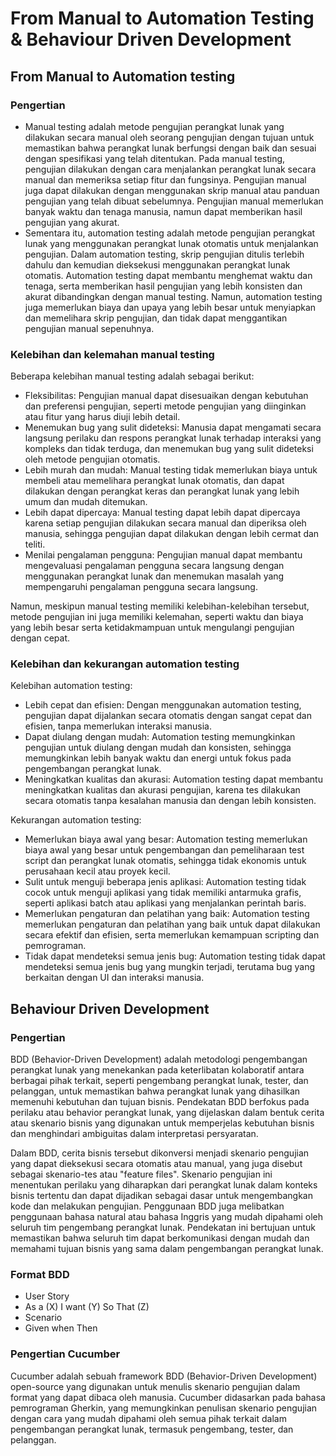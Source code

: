 # From Manual to Automation Testing & Behaviour Driven Development

## From Manual to Automation testing
### Pengertian
- Manual testing adalah metode pengujian perangkat lunak yang dilakukan secara manual oleh seorang pengujian dengan tujuan untuk memastikan bahwa perangkat lunak berfungsi dengan baik dan sesuai dengan spesifikasi yang telah ditentukan. Pada manual testing, pengujian dilakukan dengan cara menjalankan perangkat lunak secara manual dan memeriksa setiap fitur dan fungsinya. Pengujian manual juga dapat dilakukan dengan menggunakan skrip manual atau panduan pengujian yang telah dibuat sebelumnya. Pengujian manual memerlukan banyak waktu dan tenaga manusia, namun dapat memberikan hasil pengujian yang akurat.
- Sementara itu, automation testing adalah metode pengujian perangkat lunak yang menggunakan perangkat lunak otomatis untuk menjalankan pengujian. Dalam automation testing, skrip pengujian ditulis terlebih dahulu dan kemudian dieksekusi menggunakan perangkat lunak otomatis. Automation testing dapat membantu menghemat waktu dan tenaga, serta memberikan hasil pengujian yang lebih konsisten dan akurat dibandingkan dengan manual testing. Namun, automation testing juga memerlukan biaya dan upaya yang lebih besar untuk menyiapkan dan memelihara skrip pengujian, dan tidak dapat menggantikan pengujian manual sepenuhnya.

### Kelebihan dan kelemahan manual testing
Beberapa kelebihan manual testing adalah sebagai berikut:

- Fleksibilitas: Pengujian manual dapat disesuaikan dengan kebutuhan dan preferensi pengujian, seperti metode pengujian yang diinginkan atau fitur yang harus diuji lebih detail.
- Menemukan bug yang sulit dideteksi: Manusia dapat mengamati secara langsung perilaku dan respons perangkat lunak terhadap interaksi yang kompleks dan tidak terduga, dan menemukan bug yang sulit dideteksi oleh metode pengujian otomatis.
- Lebih murah dan mudah: Manual testing tidak memerlukan biaya untuk membeli atau memelihara perangkat lunak otomatis, dan dapat dilakukan dengan perangkat keras dan perangkat lunak yang lebih umum dan mudah ditemukan.
- Lebih dapat dipercaya: Manual testing dapat lebih dapat dipercaya karena setiap pengujian dilakukan secara manual dan diperiksa oleh manusia, sehingga pengujian dapat dilakukan dengan lebih cermat dan teliti.
- Menilai pengalaman pengguna: Pengujian manual dapat membantu mengevaluasi pengalaman pengguna secara langsung dengan menggunakan perangkat lunak dan menemukan masalah yang mempengaruhi pengalaman pengguna secara langsung.

Namun, meskipun manual testing memiliki kelebihan-kelebihan tersebut, metode pengujian ini juga memiliki kelemahan, seperti waktu dan biaya yang lebih besar serta ketidakmampuan untuk mengulangi pengujian dengan cepat.

### Kelebihan dan kekurangan automation testing
Kelebihan automation testing:

- Lebih cepat dan efisien: Dengan menggunakan automation testing, pengujian dapat dijalankan secara otomatis dengan sangat cepat dan efisien, tanpa memerlukan interaksi manusia.
- Dapat diulang dengan mudah: Automation testing memungkinkan pengujian untuk diulang dengan mudah dan konsisten, sehingga memungkinkan lebih banyak waktu dan energi untuk fokus pada pengembangan perangkat lunak.
- Meningkatkan kualitas dan akurasi: Automation testing dapat membantu meningkatkan kualitas dan akurasi pengujian, karena tes dilakukan secara otomatis tanpa kesalahan manusia dan dengan lebih konsisten.

Kekurangan automation testing:

- Memerlukan biaya awal yang besar: Automation testing memerlukan biaya awal yang besar untuk pengembangan dan pemeliharaan test script dan perangkat lunak otomatis, sehingga tidak ekonomis untuk perusahaan kecil atau proyek kecil.
- Sulit untuk menguji beberapa jenis aplikasi: Automation testing tidak cocok untuk menguji aplikasi yang tidak memiliki antarmuka grafis, seperti aplikasi batch atau aplikasi yang menjalankan perintah baris.
- Memerlukan pengaturan dan pelatihan yang baik: Automation testing memerlukan pengaturan dan pelatihan yang baik untuk dapat dilakukan secara efektif dan efisien, serta memerlukan kemampuan scripting dan pemrograman.
- Tidak dapat mendeteksi semua jenis bug: Automation testing tidak dapat mendeteksi semua jenis bug yang mungkin terjadi, terutama bug yang berkaitan dengan UI dan interaksi manusia.

## Behaviour Driven Development
### Pengertian
BDD (Behavior-Driven Development) adalah metodologi pengembangan perangkat lunak yang menekankan pada keterlibatan kolaboratif antara berbagai pihak terkait, seperti pengembang perangkat lunak, tester, dan pelanggan, untuk memastikan bahwa perangkat lunak yang dihasilkan memenuhi kebutuhan dan tujuan bisnis.
Pendekatan BDD berfokus pada perilaku atau behavior perangkat lunak, yang dijelaskan dalam bentuk cerita atau skenario bisnis yang digunakan untuk memperjelas kebutuhan bisnis dan menghindari ambiguitas dalam interpretasi persyaratan.

Dalam BDD, cerita bisnis tersebut dikonversi menjadi skenario pengujian yang dapat dieksekusi secara otomatis atau manual, yang juga disebut sebagai skenario-tes atau "feature files". Skenario pengujian ini menentukan perilaku yang diharapkan dari perangkat lunak dalam konteks bisnis tertentu dan dapat dijadikan sebagai dasar untuk mengembangkan kode dan melakukan pengujian.
Penggunaan BDD juga melibatkan penggunaan bahasa natural atau bahasa Inggris yang mudah dipahami oleh seluruh tim pengembang perangkat lunak. Pendekatan ini bertujuan untuk memastikan bahwa seluruh tim dapat berkomunikasi dengan mudah dan memahami tujuan bisnis yang sama dalam pengembangan perangkat lunak.

### Format BDD
- User Story
- As a (X)
  I want (Y)
  So That (Z)
- Scenario
- Given
  when
  Then

### Pengertian Cucumber
Cucumber adalah sebuah framework BDD (Behavior-Driven Development) open-source yang digunakan untuk menulis skenario pengujian dalam format yang dapat dibaca oleh manusia. Cucumber didasarkan pada bahasa pemrograman Gherkin, yang memungkinkan penulisan skenario pengujian dengan cara yang mudah dipahami oleh semua pihak terkait dalam pengembangan perangkat lunak, termasuk pengembang, tester, dan pelanggan.
